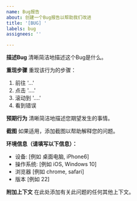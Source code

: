 ```yaml
---
name: Bug报告
about: 创建一个Bug报告以帮助我们改进
title: '[BUG] '
labels: bug
assignees: ''

---
```


**描述Bug**
清晰简洁地描述这个Bug是什么。

**重现步骤**
重现该行为的步骤：
1. 前往 '...'
2. 点击 '....'
3. 滚动到 '....'
4. 看到错误

**预期行为**
清晰简洁地描述您期望发生的事情。

**截图**
如果适用，添加截图以帮助解释您的问题。

**环境信息（请填写以下信息）：**
 - 设备: [例如 桌面电脑, iPhone6]
 - 操作系统: [例如 iOS, Windows 10]
 - 浏览器 [例如 chrome, safari]
 - 版本 [例如 22]

**附加上下文**
在此处添加有关此问题的任何其他上下文。
